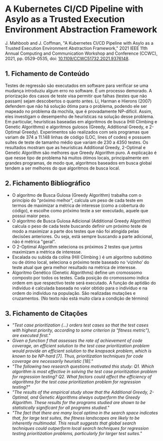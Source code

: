 # A Kubernetes CI/CD Pipeline with Asylo as a Trusted Execution Environment Abstraction Framework

J. Mahboob and J. Coffman, "A Kubernetes CI/CD Pipeline with Asylo as a Trusted Execution Environment Abstraction Framework," 2021 IEEE 11th Annual Computing and Communication Workshop and Conference (CCWC), 2021, pp. 0529-0535, doi: [10.1109/CCWC51732.2021.9376148](https://doi.org/10.1109/CCWC51732.2021.9376148).

## 1. Fichamento de Conteúdo

Testes de regressão são executados em software para verificar se uma mudança introduziu algum erro no software. É um processo demorado. A priorização dos casos de teste visa permitir que falhas (testes que não passam) sejam descobertos o quanto antes. Li, Harman e Hierons (2007) defendem que não há solução ótima para o problema, podendo ele ser mapeado no problema da mochila, que é provadamente NP-difícil. Assim, eles investigam o desempenho de heurísticas na solução desse problema. Em particular, heurísticas baseadas em algoritmos de busca (Hill Climbing e Genetic Algorithms) e algoritmos gulosos (Greedy, Additional Greedy, e 2-Optimal Greedy).  Experimentos são realizados com  seis programas que variam de 374 a 11.148 linhas de código (LOC, lines of codes)  e possuem suítes de teste de tamanho médio que variam de 230 a 4350 testes. Os resultados mostram que as heurísticas Additional Greedy, 2-Optimal e Genetic Algorithm são melhores que Greedy Algorithm puro. A explicação é que nesse tipo de problema há muitos ótimos locais, principalmente em grandes programas, de modo que, algoritmos baseados em busca global tendem a ser melhores do que algoritmos de busca local.

## 2. Fichamento Bibliográfico
* O algoritmo de Busca Gulosa (Greedy Algorithm)  trabalha com o princípio do "próximo melhor", calcula um peso de cada teste em termos de maximizar a métrica de interesse (como a cobertura do código), e escolhe como próximo teste a ser executado, aquele que possui maior peso.
* O algoritmo de Busca Gulosa Adicional (Additional Greedy Algorithm) calcula o peso de cada teste buscando definir um próximo teste de modo a maximizar a parte dos testes que não foi atingida pelas decisões anteriores. Ou seja, está sempre buscando a parte adicional, não é métrica "geral".
* O 2-Optimal Algorithm seleciona os próximos 2 testes que juntos maximizam a métrica de interesse.
* Escalada ou subida da colina (Hill Climbing ) é um algoritmo subótimo ou de ótimo local, seleciona o próximo teste baseado no ‘vizinho’ do teste atual que gera melhor resultado na métrica de interesse.
* Algoritmo Genético (Genetic Algorithms) define um cromossomo composto por todos os testes. Cada posição do cromossomo indica ordem em que respectivo teste será executado. A função de aptidão do indivíduo é calculada baseada no valor obtido para o indivíduo e na ordem do indivíduo na população. São realizadas mutações e cruzamentos. (No texto não está muito clara a condição de término)

## 3. Fichamento de Citações
* _"Test case prioritization (...) orders test cases so that the test cases with highest priority, according to some criterion (a "fitness metric"), are executed first."_
* _Given a function f that assesses the rate of achievement of code coverage, an efficient solution to the test case prioritization problem would provide an efficient solution to the knapsack problem, which is known to be NP-hard [7]. Thus, prioritization techniques for code coverage are necessarily heuristic [18]."_
* _"The following two research questions motivated this study: Q1. Which algorithm is most effective in solving the test case prioritization problem for regression testing? Q2. What factors could affect the efficiency of algorithms for the test case prioritization problem for regression testing?"_
* _"The results of the empirical study show that the Additional Greedy, 2-Optimal, and Genetic Algorithms always outperform the Greedy Algorithm. These results for the programs studied are shown to be statistically significant for all programs studied."_
* _"The fact that there are many local optima in the search space indicates that, for large test suites, the fitness landscapes are likely to be inherently multimodal. This result suggests that global search techniques could outperform local search techniques for regression testing prioritization problems, particularly for larger test suites."_
